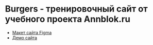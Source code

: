 # Burgers - тренировочный сайт от учебного проекта Annblok.ru

* [Макет сайта Figma](https://www.figma.com/file/8muxUNt1PwGH5byQR6LZG8/Burgers-Menu-Responsive?node-id=0%3A99&t=gXDMw5Q93tLaAEep-1)
* [Демо сайта](https://golovachyova-julia.github.io/Module01-Burger/index.html)